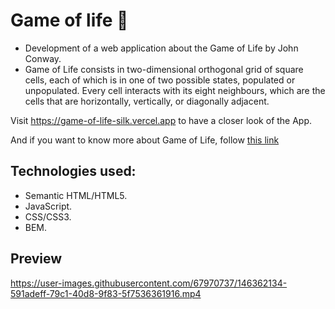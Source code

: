 # Game of life :space_invader:

- Development of a web application about the Game of Life by John Conway.
- Game of Life consists in two-dimensional orthogonal grid of square cells, each of which is in one of two possible states, populated or unpopulated. Every cell interacts with its eight neighbours, which are the cells that are horizontally, vertically, or diagonally adjacent.

Visit https://game-of-life-silk.vercel.app to have a closer look of the App.

And if you want to know more about Game of Life, follow <a href="https://en.wikipedia.org/wiki/Conway%27s_Game_of_Life">this link</a>

## Technologies used:

- Semantic HTML/HTML5.
- JavaScript.
- CSS/CSS3.
- BEM.

## Preview

https://user-images.githubusercontent.com/67970737/146362134-591adeff-79c1-40d8-9f83-5f7536361916.mp4
